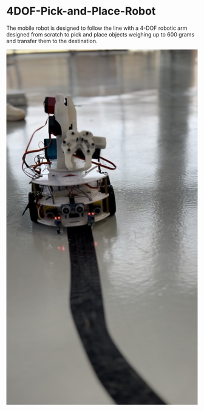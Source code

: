 # 4DOF-Pick-and-Place-Robot
The mobile robot is designed to follow the line with a 4-DOF robotic arm designed from scratch to pick and place objects weighing up to 600 grams and transfer them to the destination.

![Pick and Place Robot](https://github.com/AbdalahMohamed-eng/4DOF-Pick-and-Place-Robot/blob/main/Project.jpg?raw=true)
